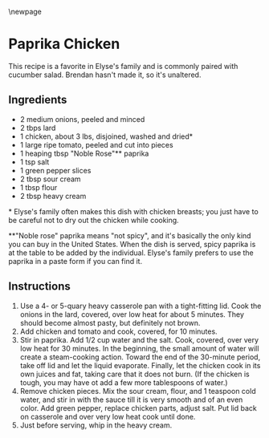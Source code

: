 \newpage

# Paprika Chicken

This recipe is a favorite in Elyse's family and is commonly paired with
cucumber salad. Brendan hasn't made it, so it's unaltered.

## Ingredients

  * 2 medium onions, peeled and minced
  * 2 tbps lard
  * 1 chicken, about 3 lbs, disjoined, washed and dried*
  * 1 large ripe tomato, peeled and cut into pieces
  * 1 heaping tbsp "Noble Rose"** paprika
  * 1 tsp salt
  * 1 green pepper slices
  * 2 tbsp sour cream
  * 1 tbsp flour
  * 2 tbsp heavy cream

\* Elyse's family often makes this dish with chicken breasts; you just have to
be careful not to dry out the chicken while cooking.

\*\*"Noble rose" paprika means "not spicy", and it's basically the only kind
you can buy in the United States. When the dish is served, spicy paprika is at
the table to be added by the individual. Elyse's family prefers to use the
paprika in a paste form if you can find it.

## Instructions

 1. Use a 4- or 5-quary heavy casserole pan with a tight-fitting lid. Cook the
    onions in the lard, covered, over low heat for about 5 minutes. They should
    become almost pasty, but definitely not brown.
 2. Add chicken and tomato and cook, covered, for 10 minutes.
 3. Stir in paprika. Add 1/2 cup water and the salt. Cook, covered, over very
    low heat for 30 minutes. In the beginning, the small amount of water will
    create a steam-cooking action. Toward the end of the 30-minute period, take
    off lid and let the liquid evaporate. Finally, let the chicken cook in its
    own juices and fat, taking care that it does not burn. (If the chicken is
    tough, you may have ot add a few more tablespoons of water.)
 4. Remove chicken pieces. Mix the sour cream, flour, and 1 teaspoon cold
    water, and stir in with the sauce till it is very smooth and of an even
    color. Add green pepper, replace chicken parts, adjust salt. Put lid back
    on casserole and over very low heat cook until done.
 5. Just before serving, whip in the heavy cream.

